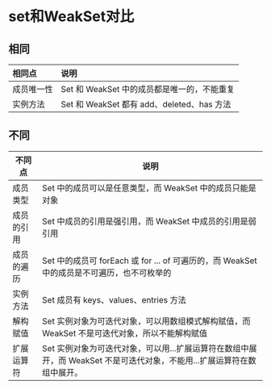 # set和WeakSet对比

## 相同

| 相同点     | 说明                                        |
| :--------- | :------------------------------------------ |
| 成员唯一性 | Set 和 WeakSet 中的成员都是唯一的，不能重复 |
| 实例方法   | Set 和 WeakSet 都有 add、deleted、has 方法  |


## 不同

| 不同点     | 说明                                                                                                                    |
| ---------- | ----------------------------------------------------------------------------------------------------------------------- |
| 成员类型   | Set 中的成员可以是任意类型，而 WeakSet 中的成员只能是对象                                                               |
| 成员的引用 | Set 中成员的引用是强引用，而 WeakSet 中成员的引用是弱引用                                                               |
| 成员的遍历 | Set 中的成员可 forEach 或 for ... of 可遍历的，而 WeakSet 中的成员是不可遍历，也不可枚举的                              |
| 实例方法   | Set 成员有 keys、values、entries 方法                                                                                   |
| 解构赋值   | Set 实例对象为可迭代对象，可以用数组模式解构赋值，而 WeakSet 不是可迭代对象，所以不能解构赋值                           |
| 扩展运算符 | Set 实例对象为可迭代对象，可以用...扩展运算符在数组中展开，而 WeakSet 不是可迭代对象，不能用...扩展运算符在数组中展开。 |